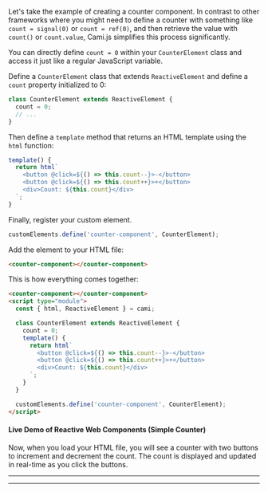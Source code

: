 Let's take the example of creating a counter component. In contrast to other frameworks where you might need to define a counter with something like `count = signal(0)` or `count = ref(0)`, and then retrieve the value with `count()` or `count.value`, Cami.js simplifies this process significantly.

You can directly define `count = 0` within your `CounterElement` class and access it just like a regular JavaScript variable.

Define a `CounterElement` class that extends `ReactiveElement` and define a `count` property initialized to 0:

```js
class CounterElement extends ReactiveElement {
  count = 0;
  // ...
}
```

Then define a `template` method that returns an HTML template using the `html` function:

```js
template() {
  return html`
    <button @click=${() => this.count--}>-</button>
    <button @click=${() => this.count++}>+</button>
    <div>Count: ${this.count}</div>
  `;
}
```

Finally, register your custom element.

```js
customElements.define('counter-component', CounterElement);
```

Add the element to your HTML file:

```html
<counter-component></counter-component>
```

This is how everything comes together:

```html
<counter-component></counter-component>
<script type="module">
  const { html, ReactiveElement } = cami;

  class CounterElement extends ReactiveElement {
    count = 0;
    template() {
      return html`
        <button @click=${() => this.count--}>-</button>
        <button @click=${() => this.count++}>+</button>
        <div>Count: ${this.count}</div>
      `;
    }
  }

  customElements.define('counter-component', CounterElement);
</script>
```

#### Live Demo of Reactive Web Components (Simple Counter)

Now, when you load your HTML file, you will see a counter with two buttons to increment and decrement the count. The count is displayed and updated in real-time as you click the buttons.

<hr>

<article>
  <counter-component
  ></counter-component>
</article>
<script type="module">
  const { html, ReactiveElement } = cami;

  class CounterElement extends ReactiveElement {
    count = 0

    template() {
      return html`
        <button class="md-button md-button--primary"
        @click=${() => this.count--}>-</button>
        <button class="md-button md-button--primary"
        @click=${() => this.count++}>+</button>
        <p>Count: ${this.count}</p>
      `;
    }
  }

  customElements.define('counter-component', CounterElement);
</script>

<hr>


